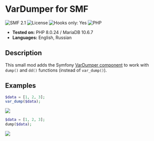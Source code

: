 # VarDumper for SMF
![SMF 2.1](https://img.shields.io/badge/SMF-2.1-ed6033.svg?style=flat)
![License](https://img.shields.io/github/license/dragomano/vardumper-for-smf)
![Hooks only: Yes](https://img.shields.io/badge/Hooks%20only-YES-blue)
![PHP](https://img.shields.io/badge/PHP-^7.1.3-blue.svg?style=flat)

* **Tested on:** PHP 8.0.24 / MariaDB 10.6.7
* **Languages:** English, Russian

## Description
This small mod adds the Symfony [VarDumper component](https://github.com/symfony/var-dumper) to work with `dump()` and `dd()` functions (instead of `var_dump()`).

## Examples

```php
$data = [1, 2, 3];
var_dump($data);
```
![](https://user-images.githubusercontent.com/229402/147452006-bd78695f-004b-4582-a4c6-3f5c09a11c0c.png)

```php
$data = [1, 2, 3];
dump($data);
```
![](https://user-images.githubusercontent.com/229402/147452012-c7da482a-3bce-431b-9f94-cf2ccc6757d4.png)